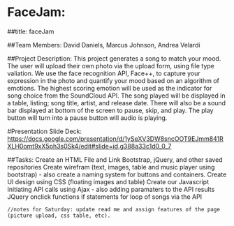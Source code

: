 # FaceJam:


##title: 
faceJam

##Team Members: 
David Daniels, Marcus Johnson, Andrea Velardi 

##Project Description: 
This project generates a song to match your mood. The user will upload their own photo via the upload form, using file type valiation. We use the face recognition API, Face++, to capture your expression in the photo and quantify your mood based on an algorithm of emotions. The highest scoring emotion will be used as the indicator for song choice from the SoundCloud API. 
The song played will be displayed in a table, listing; song title, artist, and release date. There will also be a sound bar displayed at bottom of the screen to pause, skip, and play. The play button will turn into a pause button will audio is playing.

#Presentation Slide Deck:
https://docs.google.com/presentation/d/1ySeXV3DW8sncOOT9EJmm841RXLH0omt9xX5ph3s0Sk4/edit#slide=id.g388a33c1d0_0_7

##Tasks: 
Create an HTML File and Link Bootstrap, jQuery, and other saved repositories 
Create wirefram (text, images, table and music player using bootstrap) - also create a naming system for buttons and containers. 
Create UI design using CSS (floating images and table)
Create our Javascript
    Initiating API calls using Ajax - also adding paramaters to the API results 
    JQuery onclick functions 
    if statements 
    for loop of songs via the API


    //notes for Saturday: update read me and assign features of the page (picture upload, css table, etc). 


